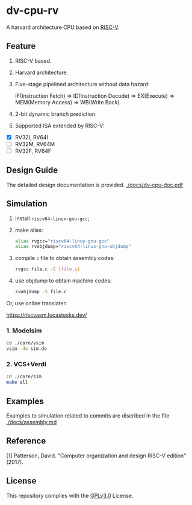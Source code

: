 # dv-cpu-rv

A harvard architecture CPU based on [RISC-V](https://riscv.org/technical/specifications/).

## Feature

1. RISC-V based.

2. Harvard architecture.

3. Five-stage pipelined architecture without data hazard:

   IF(Instruction Fetch) => ID(Instruction Decode) => EX(Execute) => MEM(Memory Access) => WB(Write Back)

4. 2-bit dynamic branch prediction.

5. Supported ISA extended by RISC-V:

- [x] RV32I, RV64I
- [ ] RV32M, RV64M
- [ ] RV32F, RV64F

## Design Guide

The detailed design documentation is provided. [./docs/dv-cpu-doc.pdf](https://github.com/devindang/dv-cpu-rv/blob/main/docs/dv-cpu-doc.pdf)

## Simulation

1. install `riscv64-linux-gnu-gcc`;

2. make alias:

   ```sh
   alias rvgcc="riscv64-linux-gnu-gcc"
   alias rvobjdump="riscv64-linux-gnu-objdump"
   ```

3. compile `c` file to obtain assembly codes:

   ```sh
   rvgcc file.c -S [file.s]
   ```

4. use objdump to obtain machine codes:

   ```sh
   rvobjdump -S file.c
   ```

Or, use online translater:

https://riscvasm.lucasteske.dev/

### 1. Modelsim

```sh
cd ./core/vsim
vsim -do sim.do
```

### 2. VCS+Verdi

```sh
cd ./core/sim
make all
```

## Examples

Examples to simulation related to commits are discribed in the file [./docs/assembly.md](https://github.com/devindang/dv-cpu-rv/blob/main/docs/assembly.md)

## Reference

[1] Patterson, David. "Computer organization and design RISC-V edition" (2017).

## License

This repository complies with the [GPLv3.0](https://www.gnu.org/licenses/gpl-3.0.en.html) License.

